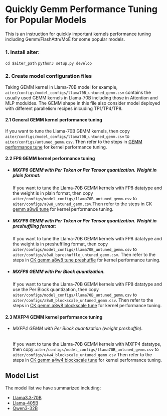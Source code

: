 # Quickly Gemm Performance Tuning for Popular Models

This is an instruction for quickly important kernels performance tuning including Gemm/FlashAttn/MoE for some popular models. 

### 1. Install aiter:
`cd $aiter_path` 
`python3 setup.py develop`

### 2. Create model configuration files
Taking GEMM kernel in Llama-70B model for example, `aiter/configs/model_configs/llama70B_untuned_gemm.csv` contains the usually used GEMM kernels in Llama-70B including those in Attention and MLP moduldes. The GEMM shape in this file also consider model deployed with different parallelism recipes inlcuding TP1/TP4/TP8. 

#### 2.1 General GEMM kernel performance tuning
  If you want to tune the Llama-70B GEMM kernels, then copy `aiter/configs/model_configs/llama70B_untuned_gemm.csv` to `aiter/configs/untuned_gemm.csv`.
  Then refer to the steps in [GEMM performance tune](https://github.com/ROCm/aiter/tree/main/gradlib) for kernel performance tuning. 


#### 2.2 FP8 GEMM kernel performance tuning

- ##### MXFP8 GEMM with Per Token or Per Tensor quantization. Weight in plain format:
  If you want to tune the Llama-70B GEMM kernels with FP8 datatype and the weight is in plain format, then copy `aiter/configs/model_configs/llama70B_untuned_gemm.csv` to `aiter/configs/a8w8_untuned_gemm.csv`.Then refer to the steps in [CK gemm a8w8 tune](https://github.com/ROCm/aiter/tree/main/csrc/ck_gemm_a8w8) for kernel performance tuning. 


- ##### MXFP8 GEMM with Per Token or Per Tensor quantization. Weight in preshuffling format:
   If you want to tune the Llama-70B GEMM kernels with FP8 datatype and the weight is in preshuffling format, then copy `aiter/configs/model_configs/llama70B_untuned_gemm.csv` to `aiter/configs/a8w8_bpreshuffle_untuned_gemm.csv`.
   Then refer to the steps in [CK gemm a8w8 tune preshuffle](https://github.com/ROCm/aiter/tree/main/csrc/ck_gemm_a8w8_bpreshuffle) for kernel performance tuning. 


- ##### MXFP8 GEMM with Per Block quantization.
  If you want to tune the Llama-70B GEMM kernels with FP8 datatype and use the Per Block quantization, then copy `aiter/configs/model_configs/llama70B_untuned_gemm.csv` to `aiter/configs/a8w8_blockscale_untuned_gemm.csv`.
  Then refer to the steps in [CK gemm a8w8 blockscale tune](https://github.com/ROCm/aiter/tree/main/csrc/ck_gemm_a8w8_blockscale) for kernel performance tuning. 


#### 2.3 MXFP4 GEMM kernel performance tuning
- ###### MXFP4 GEMM with Per Block quantization (weight preshuffle).
  If you want to tune the Llama-70B GEMM kernels with MXFP4 datatype, then copy `aiter/configs/model_configs/llama70B_untuned_gemm.csv` to `aiter/configs/a4w4_blockscale_untuned_gemm.csv`
  Then refer to the steps in [CK gemm a4w4 blockscale tune](https://github.com/ROCm/aiter/tree/main/csrc/ck_gemm_a4w4_blockscale) for kernel performance tuning. 


## Model List
The model list we have summarized including:
- [Llama3.3-70B](https://huggingface.co/meta-llama/Llama-3.3-70B-Instruct)
- [Llama-405B](https://huggingface.co/meta-llama/Llama-3.1-405B)
- [Qwen3-32B](https://huggingface.co/Qwen/Qwen3-32B)

